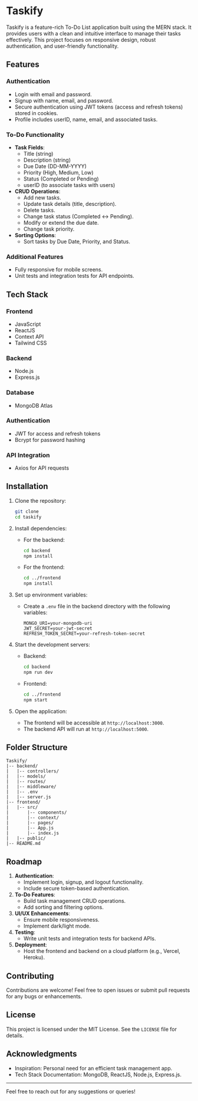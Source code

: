 # Taskify

Taskify is a feature-rich To-Do List application built using the MERN stack. It provides users with a clean and intuitive interface to manage their tasks effectively. This project focuses on responsive design, robust authentication, and user-friendly functionality.

## Features

### Authentication
- Login with email and password.
- Signup with name, email, and password.
- Secure authentication using JWT tokens (access and refresh tokens) stored in cookies.
- Profile includes userID, name, email, and associated tasks.

### To-Do Functionality
- **Task Fields**:
  - Title (string)
  - Description (string)
  - Due Date (DD-MM-YYYY)
  - Priority (High, Medium, Low)
  - Status (Completed or Pending)
  - userID (to associate tasks with users)
- **CRUD Operations**:
  - Add new tasks.
  - Update task details (title, description).
  - Delete tasks.
  - Change task status (Completed <-> Pending).
  - Modify or extend the due date.
  - Change task priority.
- **Sorting Options**:
  - Sort tasks by Due Date, Priority, and Status.

### Additional Features
- Fully responsive for mobile screens.
- Unit tests and integration tests for API endpoints.

## Tech Stack

### Frontend
- JavaScript
- ReactJS
- Context API
- Tailwind CSS

### Backend
- Node.js
- Express.js

### Database
- MongoDB Atlas

### Authentication
- JWT for access and refresh tokens
- Bcrypt for password hashing

### API Integration
- Axios for API requests

## Installation

1. Clone the repository:
   ```bash
   git clone
   cd taskify
   ```

2. Install dependencies:
   - For the backend:
     ```bash
     cd backend
     npm install
     ```
   - For the frontend:
     ```bash
     cd ../frontend
     npm install
     ```

3. Set up environment variables:
   - Create a `.env` file in the backend directory with the following variables:
     ```env
     MONGO_URI=your-mongodb-uri
     JWT_SECRET=your-jwt-secret
     REFRESH_TOKEN_SECRET=your-refresh-token-secret
     ```

4. Start the development servers:
   - Backend:
     ```bash
     cd backend
     npm run dev
     ```
   - Frontend:
     ```bash
     cd ../frontend
     npm start
     ```

5. Open the application:
   - The frontend will be accessible at `http://localhost:3000`.
   - The backend API will run at `http://localhost:5000`.

## Folder Structure

```
Taskify/
|-- backend/
|   |-- controllers/
|   |-- models/
|   |-- routes/
|   |-- middleware/
|   |-- .env
|   |-- server.js
|-- frontend/
|   |-- src/
|       |-- components/
|       |-- context/
|       |-- pages/
|       |-- App.js
|       |-- index.js
|   |-- public/
|-- README.md
```

## Roadmap

1. **Authentication**:
   - Implement login, signup, and logout functionality.
   - Include secure token-based authentication.
2. **To-Do Features**:
   - Build task management CRUD operations.
   - Add sorting and filtering options.
3. **UI/UX Enhancements**:
   - Ensure mobile responsiveness.
   - Implement dark/light mode.
4. **Testing**:
   - Write unit tests and integration tests for backend APIs.
5. **Deployment**:
   - Host the frontend and backend on a cloud platform (e.g., Vercel, Heroku).

## Contributing

Contributions are welcome! Feel free to open issues or submit pull requests for any bugs or enhancements.

## License

This project is licensed under the MIT License. See the `LICENSE` file for details.

## Acknowledgments

- Inspiration: Personal need for an efficient task management app.
- Tech Stack Documentation: MongoDB, ReactJS, Node.js, Express.js.

---

Feel free to reach out for any suggestions or queries!
